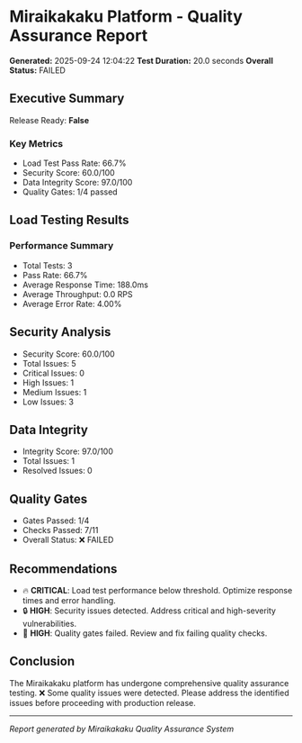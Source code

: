 
# Miraikakaku Platform - Quality Assurance Report

**Generated:** 2025-09-24 12:04:22
**Test Duration:** 20.0 seconds
**Overall Status:** FAILED

## Executive Summary

Release Ready: **False**

### Key Metrics
- Load Test Pass Rate: 66.7%
- Security Score: 60.0/100
- Data Integrity Score: 97.0/100
- Quality Gates: 1/4 passed

## Load Testing Results

### Performance Summary

- Total Tests: 3
- Pass Rate: 66.7%
- Average Response Time: 188.0ms
- Average Throughput: 0.0 RPS
- Average Error Rate: 4.00%


## Security Analysis

- Security Score: 60.0/100
- Total Issues: 5
- Critical Issues: 0
- High Issues: 1
- Medium Issues: 1
- Low Issues: 3


## Data Integrity

- Integrity Score: 97.0/100
- Total Issues: 1
- Resolved Issues: 0


## Quality Gates

- Gates Passed: 1/4
- Checks Passed: 7/11
- Overall Status: ❌ FAILED


## Recommendations

- 🔥 **CRITICAL**: Load test performance below threshold. Optimize response times and error handling.
- 🔒 **HIGH**: Security issues detected. Address critical and high-severity vulnerabilities.
- 🚪 **HIGH**: Quality gates failed. Review and fix failing quality checks.


## Conclusion

The Miraikakaku platform has undergone comprehensive quality assurance testing.
❌ Some quality issues were detected. Please address the identified issues before proceeding with production release.

---
*Report generated by Miraikakaku Quality Assurance System*
